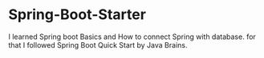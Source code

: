 # Spring-Boot-Starter
I learned Spring boot Basics and How to connect Spring with database. for that I followed Spring Boot Quick Start by Java Brains.
